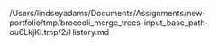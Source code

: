 /Users/lindseyadams/Documents/Assignments/new-portfolio/tmp/broccoli_merge_trees-input_base_path-ou6LkjKl.tmp/2/History.md